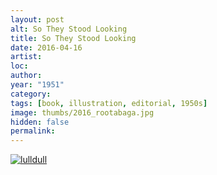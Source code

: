 ```yaml
---
layout: post
alt: So They Stood Looking
title: So They Stood Looking
date: 2016-04-16
artist: 
loc: 
author: 
year: "1951"
category:
tags: [book, illustration, editorial, 1950s]
image: thumbs/2016_rootabaga.jpg
hidden: false
permalink:
---
```



<div class="post_image">
	<a href="{{ site.baseurl }}/images/posts/2016_rootabaga/001.jpg" target="_blank">
	<img src="{{ site.baseurl }}/images/posts/2016_rootabaga/001.jpg" alt="lulldull"></a>
</div>
